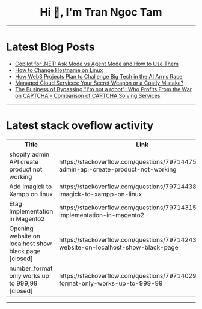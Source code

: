 <h1 align="center">Hi 👋, I'm Tran Ngoc Tam</h1>

---

# Latest Blog Posts 
<!-- BLOG-POST-LIST:START -->
- [Copilot for .NET: Ask Mode vs Agent Mode and How to Use Them](https://dev.to/morteza-jangjoo/copilot-for-net-ask-mode-vs-agent-mode-and-how-to-use-them-1j7a)
- [How to Change Hostname on Linux](https://dev.to/serveravatar/how-to-change-hostname-on-linux-412l)
- [How Web3 Projects Plan to Challenge Big Tech in the AI Arms Race](https://dev.to/philip_crypto92/how-web3-projects-plan-to-challenge-big-tech-in-the-ai-arms-race-3d80)
- [Managed Cloud Services: Your Secret Weapon or a Costly Mistake?](https://dev.to/ryan_foster/managed-cloud-services-your-secret-weapon-or-a-costly-mistake-293b)
- [The Business of Bypassing &quot;I&#39;m not a robot&quot;: Who Profits From the War on CAPTCHA - Сomparison of CAPTCHA Solving Services](https://dev.to/markus009/the-business-of-bypassing-im-not-a-robot-who-profits-from-the-war-on-captcha-somparison-of-17a)
<!-- BLOG-POST-LIST:END -->

---

# Latest stack oveflow activity
<table>
  <tr><th>Title</th><th>Link</th></tr>
  <!-- STACKOVERFLOW:START --><tr><td>shopify admin API create product not working</td><td>https://stackoverflow.com/questions/79714475/shopify-admin-api-create-product-not-working</td></tr><tr><td>Add Imagick to Xampp on linux</td><td>https://stackoverflow.com/questions/79714438/add-imagick-to-xampp-on-linux</td></tr><tr><td>Etag Implementation in Magento2</td><td>https://stackoverflow.com/questions/79714315/etag-implementation-in-magento2</td></tr><tr><td>Opening website on localhost show black page [closed]</td><td>https://stackoverflow.com/questions/79714243/opening-website-on-localhost-show-black-page</td></tr><tr><td>number_format only works up to 999,99 [closed]</td><td>https://stackoverflow.com/questions/79714029/number-format-only-works-up-to-999-99</td></tr><!-- STACKOVERFLOW:END -->
</table>

---


